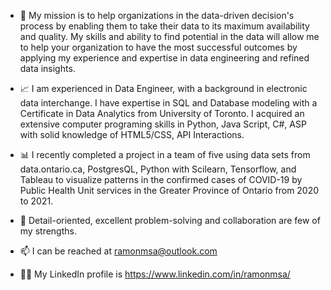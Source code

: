 - :dart: My mission is to help organizations in the data-driven decision's process by enabling them to take their data to its maximum availability and quality. My skills and ability to find potential in the data will allow me to help your organization to have the most successful outcomes by applying my experience and expertise in data engineering and refined data insights.

- :chart_with_upwards_trend: I am experienced in Data Engineer, with a background in electronic data interchange. I have expertise in SQL and Database modeling with a Certificate in Data Analytics from University of Toronto. I acquired an extensive computer programing skills in Python, Java Script, C#, ASP with solid knowledge of HTML5/CSS, API Interactions. 

- :bar_chart: I recently completed a project in a team of five using data sets from data.ontario.ca, PostgresQL, Python with Scilearn, Tensorflow, and Tableau to visualize patterns in the confirmed cases of COVID-19 by Public Health Unit services in the Greater Province of Ontario from 2020 to 2021. 

 - :wrench: Detail-oriented, excellent problem-solving and collaboration are few of my strengths.

- 📫 I can be reached at ramonmsa@outlook.com  

- :technologist: My LinkedIn profile is https://www.linkedin.com/in/ramonmsa/


<!---
ramonmsa/ramonmsa is a ✨ special ✨ repository because its `README.md` (this file) appears on your GitHub profile.
You can click the Preview link to take a look at your changes.
--->
